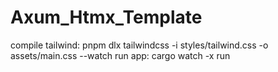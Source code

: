 # Axum_Htmx_Template

compile tailwind: pnpm dlx tailwindcss -i styles/tailwind.css -o assets/main.css --watch
run app: cargo watch -x run
